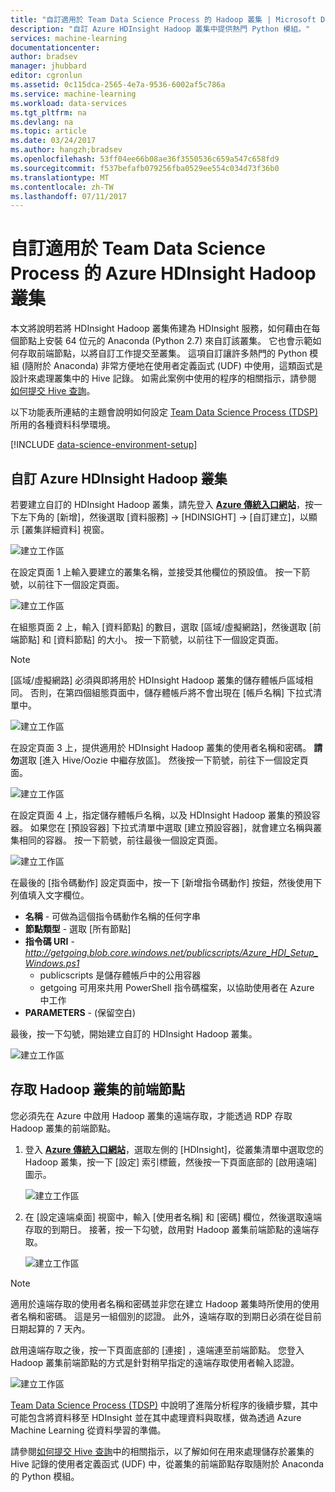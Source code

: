 ```yaml
---
title: "自訂適用於 Team Data Science Process 的 Hadoop 叢集 | Microsoft Docs"
description: "自訂 Azure HDInsight Hadoop 叢集中提供熱門 Python 模組。"
services: machine-learning
documentationcenter: 
author: bradsev
manager: jhubbard
editor: cgronlun
ms.assetid: 0c115dca-2565-4e7a-9536-6002af5c786a
ms.service: machine-learning
ms.workload: data-services
ms.tgt_pltfrm: na
ms.devlang: na
ms.topic: article
ms.date: 03/24/2017
ms.author: hangzh;bradsev
ms.openlocfilehash: 53ff04ee66b08ae36f3550536c659a547c658fd9
ms.sourcegitcommit: f537befafb079256fba0529ee554c034d73f36b0
ms.translationtype: MT
ms.contentlocale: zh-TW
ms.lasthandoff: 07/11/2017
---
```

# <a name="customize-azure-hdinsight-hadoop-clusters-for-the-team-data-science-process"></a>自訂適用於 Team Data Science Process 的 Azure HDInsight Hadoop 叢集
本文將說明若將 HDInsight Hadoop 叢集佈建為 HDInsight 服務，如何藉由在每個節點上安裝 64 位元的 Anaconda (Python 2.7) 來自訂該叢集。 它也會示範如何存取前端節點，以將自訂工作提交至叢集。 這項自訂讓許多熱門的 Python 模組 (隨附於 Anaconda) 非常方便地在使用者定義函式 (UDF) 中使用，這類函式是設計來處理叢集中的 Hive 記錄。 如需此案例中使用的程序的相關指示，請參閱 [如何提交 Hive 查詢](machine-learning-data-science-move-hive-tables.md#submit)。

以下功能表所連結的主題會說明如何設定 [Team Data Science Process (TDSP)](data-science-process-overview.md)所用的各種資料科學環境。

[!INCLUDE [data-science-environment-setup](../../includes/cap-setup-environments.md)]

## <a name="customize"></a>自訂 Azure HDInsight Hadoop 叢集
若要建立自訂的 HDInsight Hadoop 叢集，請先登入 [**Azure 傳統入口網站**](https://manage.windowsazure.com/)，按一下左下角的 [新增]，然後選取 [資料服務] -> [HDINSIGHT] -> [自訂建立]，以顯示 [叢集詳細資料] 視窗。 

![建立工作區](./media/machine-learning-data-science-customize-hadoop-cluster/customize-cluster-img1.png)

在設定頁面 1 上輸入要建立的叢集名稱，並接受其他欄位的預設值。 按一下箭號，以前往下一個設定頁面。 

![建立工作區](./media/machine-learning-data-science-customize-hadoop-cluster/customize-cluster-img1.png)

在組態頁面 2 上，輸入 [資料節點] 的數目，選取 [區域/虛擬網路]，然後選取 [前端節點] 和 [資料節點] 的大小。 按一下箭號，以前往下一個設定頁面。

> [!NOTE]
> [區域/虛擬網路] 必須與即將用於 HDInsight Hadoop 叢集的儲存體帳戶區域相同。 否則，在第四個組態頁面中，儲存體帳戶將不會出現在 [帳戶名稱] 下拉式清單中。
> 
> 

![建立工作區](./media/machine-learning-data-science-customize-hadoop-cluster/customize-cluster-img3.png)

在設定頁面 3 上，提供適用於 HDInsight Hadoop 叢集的使用者名稱和密碼。 **請勿**選取 [進入 Hive/Oozie 中繼存放區]。 然後按一下箭號，前往下一個設定頁面。 

![建立工作區](./media/machine-learning-data-science-customize-hadoop-cluster/customize-cluster-img4.png)

在設定頁面 4 上，指定儲存體帳戶名稱，以及 HDInsight Hadoop 叢集的預設容器。 如果您在 [預設容器] 下拉式清單中選取 [建立預設容器]，就會建立名稱與叢集相同的容器。 按一下箭號，前往最後一個設定頁面。

![建立工作區](./media/machine-learning-data-science-customize-hadoop-cluster/customize-cluster-img5.png)

在最後的 [指令碼動作] 設定頁面中，按一下 [新增指令碼動作] 按鈕，然後使用下列值填入文字欄位。

* **名稱** - 可做為這個指令碼動作名稱的任何字串
* **節點類型** - 選取 [所有節點]
* **指令碼 URI** - *http://getgoing.blob.core.windows.net/publicscripts/Azure_HDI_Setup_Windows.ps1* 
  * publicscripts 是儲存體帳戶中的公用容器 
  * getgoing 可用來共用 PowerShell 指令碼檔案，以協助使用者在 Azure 中工作
* **PARAMETERS** - (保留空白)

最後，按一下勾號，開始建立自訂的 HDInsight Hadoop 叢集。 

![建立工作區](./media/machine-learning-data-science-customize-hadoop-cluster/script-actions.png)

## <a name="headnode"></a> 存取 Hadoop 叢集的前端節點
您必須先在 Azure 中啟用 Hadoop 叢集的遠端存取，才能透過 RDP 存取 Hadoop 叢集的前端節點。 

1. 登入 [**Azure 傳統入口網站**](https://manage.windowsazure.com/)，選取左側的 [HDInsight]，從叢集清單中選取您的 Hadoop 叢集，按一下 [設定] 索引標籤，然後按一下頁面底部的 [啟用遠端] 圖示。
   
    ![建立工作區](./media/machine-learning-data-science-customize-hadoop-cluster/enable-remote-access-1.png)
2. 在 [設定遠端桌面]  視窗中，輸入 [使用者名稱] 和 [密碼] 欄位，然後選取遠端存取的到期日。 接著，按一下勾號，啟用對 Hadoop 叢集前端節點的遠端存取。
   
    ![建立工作區](./media/machine-learning-data-science-customize-hadoop-cluster/enable-remote-access-2.png)

> [!NOTE]
> 適用於遠端存取的使用者名稱和密碼並非您在建立 Hadoop 叢集時所使用的使用者名稱和密碼。 這是另一組個別的認證。 此外，遠端存取的到期日必須在從目前日期起算的 7 天內。
> 
> 

啟用遠端存取之後，按一下頁面底部的 [連接]  ，遠端連至前端節點。 您登入 Hadoop 叢集前端節點的方式是針對稍早指定的遠端存取使用者輸入認證。

![建立工作區](./media/machine-learning-data-science-customize-hadoop-cluster/enable-remote-access-3.png)

[Team Data Science Process (TDSP)](https://azure.microsoft.com/documentation/learning-paths/cortana-analytics-process/) 中說明了進階分析程序的後續步驟，其中可能包含將資料移至 HDInsight 並在其中處理資料與取樣，做為透過 Azure Machine Learning 從資料學習的準備。

請參閱[如何提交 Hive 查詢](machine-learning-data-science-move-hive-tables.md#submit)中的相關指示，以了解如何在用來處理儲存於叢集的 Hive 記錄的使用者定義函式 (UDF) 中，從叢集的前端節點存取隨附於 Anaconda 的 Python 模組。

